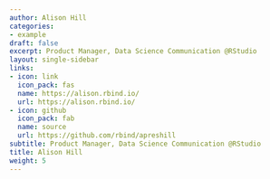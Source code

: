 ```yaml
---
author: Alison Hill
categories:
- example
draft: false
excerpt: Product Manager, Data Science Communication @RStudio
layout: single-sidebar
links:
- icon: link
  icon_pack: fas
  name: https://alison.rbind.io/
  url: https://alison.rbind.io/
- icon: github
  icon_pack: fab
  name: source
  url: https://github.com/rbind/apreshill
subtitle: Product Manager, Data Science Communication @RStudio
title: Alison Hill
weight: 5
---
```


